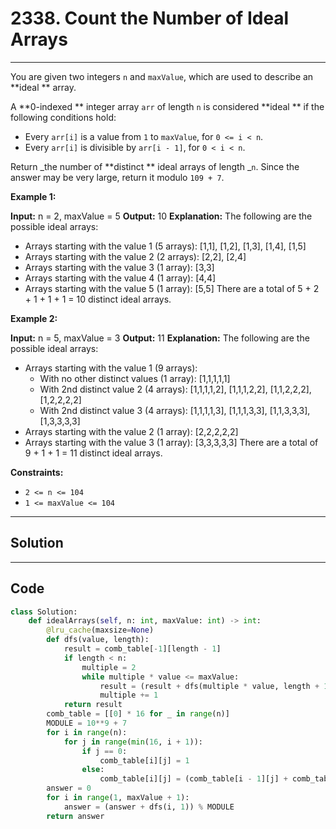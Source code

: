 # 2338. Count the Number of Ideal Arrays

---

You are given two integers `n` and `maxValue`, which are used to describe an **ideal ** array.

A **0-indexed ** integer array `arr` of length `n` is considered **ideal ** if the following conditions hold:

  * Every `arr[i]` is a value from `1` to `maxValue`, for `0 <= i < n`.
  * Every `arr[i]` is divisible by `arr[i - 1]`, for `0 < i < n`.



Return _the number of **distinct ** ideal arrays of length _`n`. Since the answer may be very large, return it modulo `109 + 7`.

 

**Example 1:**


**Input:** n = 2, maxValue = 5
**Output:** 10
**Explanation:** The following are the possible ideal arrays:
- Arrays starting with the value 1 (5 arrays): [1,1], [1,2], [1,3], [1,4], [1,5]
- Arrays starting with the value 2 (2 arrays): [2,2], [2,4]
- Arrays starting with the value 3 (1 array): [3,3]
- Arrays starting with the value 4 (1 array): [4,4]
- Arrays starting with the value 5 (1 array): [5,5]
There are a total of 5 + 2 + 1 + 1 + 1 = 10 distinct ideal arrays.


**Example 2:**


**Input:** n = 5, maxValue = 3
**Output:** 11
**Explanation:** The following are the possible ideal arrays:
- Arrays starting with the value 1 (9 arrays): 
   - With no other distinct values (1 array): [1,1,1,1,1] 
   - With 2nd distinct value 2 (4 arrays): [1,1,1,1,2], [1,1,1,2,2], [1,1,2,2,2], [1,2,2,2,2]
   - With 2nd distinct value 3 (4 arrays): [1,1,1,1,3], [1,1,1,3,3], [1,1,3,3,3], [1,3,3,3,3]
- Arrays starting with the value 2 (1 array): [2,2,2,2,2]
- Arrays starting with the value 3 (1 array): [3,3,3,3,3]
There are a total of 9 + 1 + 1 = 11 distinct ideal arrays.


 

**Constraints:**

  * `2 <= n <= 104`
  * `1 <= maxValue <= 104`

---

## Solution



---

## Code
```python
class Solution:
    def idealArrays(self, n: int, maxValue: int) -> int:
        @lru_cache(maxsize=None)
        def dfs(value, length):
            result = comb_table[-1][length - 1]
            if length < n:
                multiple = 2
                while multiple * value <= maxValue:
                    result = (result + dfs(multiple * value, length + 1)) % MODULE
                    multiple += 1
            return result
        comb_table = [[0] * 16 for _ in range(n)]
        MODULE = 10**9 + 7
        for i in range(n):
            for j in range(min(16, i + 1)):
                if j == 0:
                    comb_table[i][j] = 1
                else:
                    comb_table[i][j] = (comb_table[i - 1][j] + comb_table[i - 1][j - 1]) % MODULE
        answer = 0
        for i in range(1, maxValue + 1):
            answer = (answer + dfs(i, 1)) % MODULE 
        return answer
```